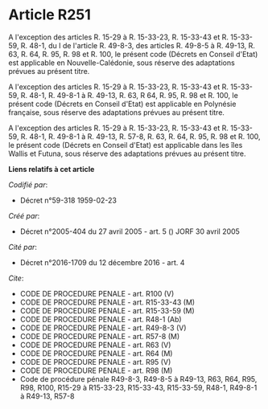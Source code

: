 # Article R251

A l'exception des articles R. 15-29 à R. 15-33-23, R. 15-33-43 et R. 15-33-59, R. 48-1, du I de l'article R. 49-8-3, des
articles R. 49-8-5 à R. 49-13, R. 63, R. 64, R. 95, R. 98 et R. 100, le présent code (Décrets en Conseil d'Etat) est
applicable en Nouvelle-Calédonie, sous réserve des adaptations prévues au présent titre.

A l'exception des articles R. 15-29 à R. 15-33-23, R. 15-33-43 et R. 15-33-59, R. 48-1, R. 49-8-1 à R. 49-13, R. 63, R 64, R.
95, R. 98 et R. 100, le présent code (Décrets en Conseil d'Etat) est applicable en Polynésie française, sous réserve des
adaptations prévues au présent titre.

A l'exception des articles R. 15-29 à R. 15-33-23, R. 15-33-43 et R. 15-33-59, R. 48-1, R. 49-8-1 à R. 49-13, R. 57-8, R. 63,
R. 64, R. 95, R. 98 et R. 100, le présent code (Décrets en Conseil d'Etat) est applicable dans les îles Wallis et Futuna,
sous réserve des adaptations prévues au présent titre.

**Liens relatifs à cet article**

_Codifié par_:

  - Décret n°59-318 1959-02-23

_Créé par_:

  - Décret n°2005-404 du 27 avril 2005 - art. 5 () JORF 30 avril 2005

_Cité par_:

  - Décret n°2016-1709 du 12 décembre 2016 - art. 4

_Cite_:

  - CODE DE PROCEDURE PENALE - art. R100 (V)
  - CODE DE PROCEDURE PENALE - art. R15-33-43 (M)
  - CODE DE PROCEDURE PENALE - art. R15-33-59 (M)
  - CODE DE PROCEDURE PENALE - art. R48-1 (Ab)
  - CODE DE PROCEDURE PENALE - art. R49-8-3 (V)
  - CODE DE PROCEDURE PENALE - art. R57-8 (M)
  - CODE DE PROCEDURE PENALE - art. R63 (V)
  - CODE DE PROCEDURE PENALE - art. R64 (M)
  - CODE DE PROCEDURE PENALE - art. R95 (V)
  - CODE DE PROCEDURE PENALE - art. R98 (M)
  - Code de procédure pénale R49-8-3, R49-8-5 à R49-13, R63, R64, R95, R98, R100, R15-29 à R15-33-23, R15-33-43, R15-33-59, R48-1, R49-8-1 à R49-13, R57-8
